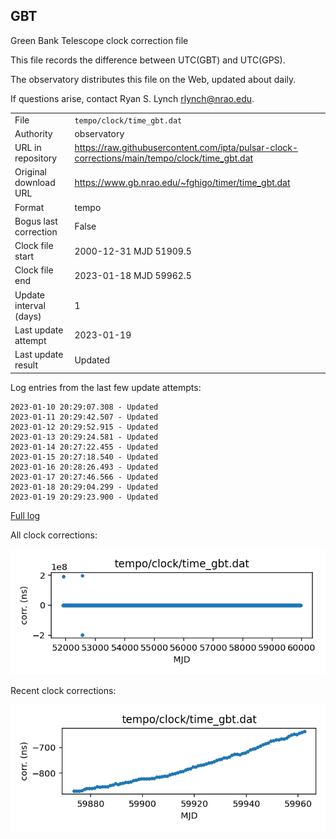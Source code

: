 
## GBT

Green Bank Telescope clock correction file

This file records the difference between UTC(GBT) and UTC(GPS).

The observatory distributes this file on the Web, updated about daily.

If questions arise, contact Ryan S. Lynch <rlynch@nrao.edu>.

|     |     |
|:--- |:--- |
| File | `tempo/clock/time_gbt.dat` |
| Authority | observatory |
| URL in repository | <https://raw.githubusercontent.com/ipta/pulsar-clock-corrections/main/tempo/clock/time_gbt.dat> |
| Original download URL | <https://www.gb.nrao.edu/~fghigo/timer/time_gbt.dat> |
| Format | tempo |
| Bogus last correction | False |
| Clock file start | 2000-12-31 MJD 51909.5 |
| Clock file end | 2023-01-18 MJD 59962.5 |
| Update interval (days) | 1 |
| Last update attempt | 2023-01-19 |
| Last update result | Updated |

Log entries from the last few update attempts:
```
2023-01-10 20:29:07.308 - Updated
2023-01-11 20:29:42.507 - Updated
2023-01-12 20:29:52.915 - Updated
2023-01-13 20:29:24.581 - Updated
2023-01-14 20:27:22.455 - Updated
2023-01-15 20:27:18.540 - Updated
2023-01-16 20:28:26.493 - Updated
2023-01-17 20:27:46.566 - Updated
2023-01-18 20:29:04.299 - Updated
2023-01-19 20:29:23.900 - Updated
```
[Full log](https://raw.githubusercontent.com/ipta/pulsar-clock-corrections/main/log/tempo/clock/time_gbt.dat.log)


All clock corrections:

![plot of all clock corrections](time_gbt.dat.png "All corrections")

Recent clock corrections:

![plot of recent clock corrections](time_gbt.dat.short.png "Recent corrections")


